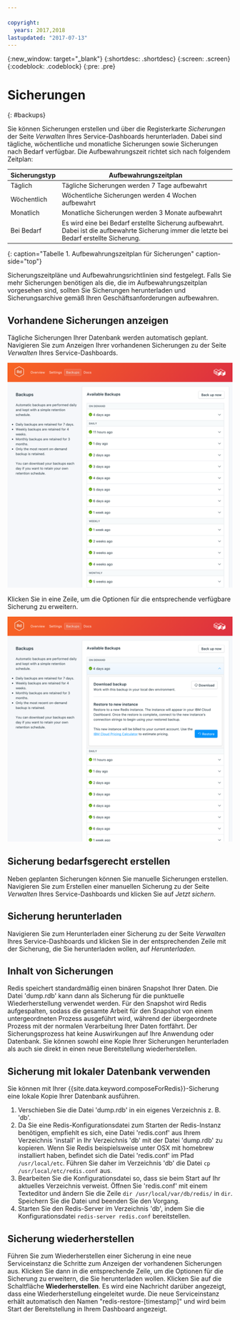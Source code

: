 ```yaml
---

copyright:
  years: 2017,2018
lastupdated: "2017-07-13"
---
```


{:new_window: target="_blank"}
{:shortdesc: .shortdesc}
{:screen: .screen}
{:codeblock: .codeblock}
{:pre: .pre}

# Sicherungen
{: #backups}

Sie können Sicherungen erstellen und über die Registerkarte _Sicherungen_ der Seite _Verwalten_ Ihres Service-Dashboards herunterladen. Dabei sind tägliche, wöchentliche und monatliche Sicherungen sowie Sicherungen nach Bedarf verfügbar. Die Aufbewahrungszeit richtet sich nach folgendem Zeitplan:

Sicherungstyp|Aufbewahrungszeitplan
----------|-----------
Täglich|Tägliche Sicherungen werden 7 Tage aufbewahrt
Wöchentlich|Wöchentliche Sicherungen werden 4 Wochen aufbewahrt
Monatlich|Monatliche Sicherungen werden 3 Monate aufbewahrt
Bei Bedarf|Es wird eine bei Bedarf erstellte Sicherung aufbewahrt. Dabei ist die aufbewahrte Sicherung immer die letzte bei Bedarf erstellte Sicherung.
{: caption="Tabelle 1. Aufbewahrungszeitplan für Sicherungen" caption-side="top"}

Sicherungszeitpläne und Aufbewahrungsrichtlinien sind festgelegt. Falls Sie mehr Sicherungen benötigen als die, die im Aufbewahrungszeitplan vorgesehen sind, sollten Sie Sicherungen herunterladen und Sicherungsarchive gemäß Ihren Geschäftsanforderungen aufbewahren.

## Vorhandene Sicherungen anzeigen

Tägliche Sicherungen Ihrer Datenbank werden automatisch geplant. Navigieren Sie zum Anzeigen Ihrer vorhandenen Sicherungen zu der Seite *Verwalten* Ihres Service-Dashboards. 

![Sicherungen](./images/redis-backups-show.png "Liste der Sicherungen im Service-Dashboard")

Klicken Sie in eine Zeile, um die Optionen für die entsprechende verfügbare Sicherung zu erweitern.

![Sicherungsoptionen](./images/redis-backups-options.png "Optionen für eine Sicherung.") 

## Sicherung bedarfsgerecht erstellen

Neben geplanten Sicherungen können Sie manuelle Sicherungen erstellen. Navigieren Sie zum Erstellen einer manuellen Sicherung zu der Seite *Verwalten* Ihres Service-Dashboards und klicken Sie auf *Jetzt sichern*.

## Sicherung herunterladen

Navigieren Sie zum Herunterladen einer Sicherung zu der Seite *Verwalten* Ihres Service-Dashboards und klicken Sie in der entsprechenden Zeile mit der Sicherung, die Sie herunterladen wollen, auf *Herunterladen*.

## Inhalt von Sicherungen

Redis speichert standardmäßig einen binären Snapshot Ihrer Daten. Die Datei 'dump.rdb' kann dann als Sicherung für die punktuelle Wiederherstellung verwendet werden. Für den Snapshot wird Redis aufgespalten, sodass die gesamte Arbeit für den Snapshot von einem untergeordneten Prozess ausgeführt wird, während der übergeordnete Prozess mit der normalen Verarbeitung Ihrer Daten fortfährt. Der Sicherungsprozess hat keine Auswirkungen auf Ihre Anwendung oder Datenbank. Sie können sowohl eine Kopie Ihrer Sicherungen herunterladen als auch sie direkt in einen neue Bereitstellung wiederherstellen.

## Sicherung mit lokaler Datenbank verwenden

Sie können mit Ihrer {{site.data.keyword.composeForRedis}}-Sicherung eine lokale Kopie Ihrer Datenbank ausführen.

1. Verschieben Sie die Datei 'dump.rdb' in ein eigenes Verzeichnis z. B. 'db'.
2. Da Sie eine Redis-Konfigurationsdatei zum Starten der Redis-Instanz benötigen, empfiehlt es sich, eine Datei 'redis.conf' aus Ihrem Verzeichnis 'install' in Ihr Verzeichnis 'db' mit der Datei 'dump.rdb' zu kopieren. Wenn Sie Redis beispielsweise unter OSX mit homebrew installiert haben, befindet sich die Datei 'redis.conf' im Pfad `/usr/local/etc`. Führen Sie daher im Verzeichnis 'db' die Datei `cp /usr/local/etc/redis.conf` aus.
3. Bearbeiten Sie die Konfigurationsdatei so, dass sie beim Start auf Ihr aktuelles Verzeichnis verweist. Öffnen Sie 'redis.conf' mit einem Texteditor und ändern Sie die Zeile `dir /usr/local/var/db/redis/` in `dir`. Speichern Sie die Datei und beenden Sie den Vorgang.
4. Starten Sie den Redis-Server im Verzeichnis 'db', indem Sie die Konfigurationsdatei `redis-server redis.conf` bereitstellen.

## Sicherung wiederherstellen

Führen Sie zum Wiederherstellen einer Sicherung in eine neue Serviceinstanz die Schritte zum Anzeigen der vorhandenen Sicherungen aus. Klicken Sie dann in die entsprechende Zeile, um die Optionen für die Sicherung zu erweitern, die Sie herunterladen wollen. Klicken Sie auf die Schaltfläche **Wiederherstellen**. Es wird eine Nachricht darüber angezeigt, dass eine Wiederherstellung eingeleitet wurde. Die neue Serviceinstanz erhält automatisch den Namen "redis-restore-[timestamp]" und wird beim Start der Bereitstellung in Ihrem Dashboard angezeigt.
